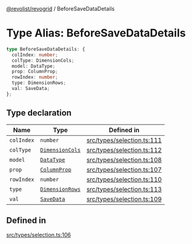 [@revolist/revogrid](README.md) / BeforeSaveDataDetails

# Type Alias: BeforeSaveDataDetails

```ts
type BeforeSaveDataDetails: {
  colIndex: number;
  colType: DimensionCols;
  model: DataType;
  prop: ColumnProp;
  rowIndex: number;
  type: DimensionRows;
  val: SaveData;
};
```

## Type declaration

| Name | Type | Defined in |
| ------ | ------ | ------ |
| `colIndex` | `number` | [src/types/selection.ts:111](https://github.com/revolist/revogrid/blob/a348821be3a2642110f5dc893d4bd9cba16c5101/src/types/selection.ts#L111) |
| `colType` | [`DimensionCols`](TypeAlias.DimensionCols.md) | [src/types/selection.ts:112](https://github.com/revolist/revogrid/blob/a348821be3a2642110f5dc893d4bd9cba16c5101/src/types/selection.ts#L112) |
| `model` | [`DataType`](TypeAlias.DataType.md) | [src/types/selection.ts:108](https://github.com/revolist/revogrid/blob/a348821be3a2642110f5dc893d4bd9cba16c5101/src/types/selection.ts#L108) |
| `prop` | [`ColumnProp`](TypeAlias.ColumnProp.md) | [src/types/selection.ts:107](https://github.com/revolist/revogrid/blob/a348821be3a2642110f5dc893d4bd9cba16c5101/src/types/selection.ts#L107) |
| `rowIndex` | `number` | [src/types/selection.ts:110](https://github.com/revolist/revogrid/blob/a348821be3a2642110f5dc893d4bd9cba16c5101/src/types/selection.ts#L110) |
| `type` | [`DimensionRows`](TypeAlias.DimensionRows.md) | [src/types/selection.ts:113](https://github.com/revolist/revogrid/blob/a348821be3a2642110f5dc893d4bd9cba16c5101/src/types/selection.ts#L113) |
| `val` | [`SaveData`](TypeAlias.SaveData.md) | [src/types/selection.ts:109](https://github.com/revolist/revogrid/blob/a348821be3a2642110f5dc893d4bd9cba16c5101/src/types/selection.ts#L109) |

## Defined in

[src/types/selection.ts:106](https://github.com/revolist/revogrid/blob/a348821be3a2642110f5dc893d4bd9cba16c5101/src/types/selection.ts#L106)

